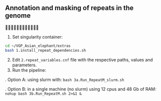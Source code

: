## Annotation and masking of repeats in the genome
🐘🧬😷🐘🧬😷🐘🧬😷🐘🧬😷

1) Set singularity container:
```bash
cd ~/VGP_Asian_elephant/extras
bash 1.install_repeat_dependencies.sh
```
2) Edit `2.repeat_variables.cnf` file with the respective paths, values and parameters.
3) Run the pipeline:

. Option A: using slurm with: `bash 3a.Run_RepeatM_slurm.sh`

. Option B: in a single machine (no slurm) using 12 cpus and 48 Gb of RAM: `nohup bash 3b.Run_RepeatM.sh 2>&1 &`
